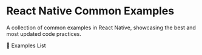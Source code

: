 # React Native Common Examples
A collection of common examples in React Native, showcasing the best and most updated code practices.


📂 Examples List
